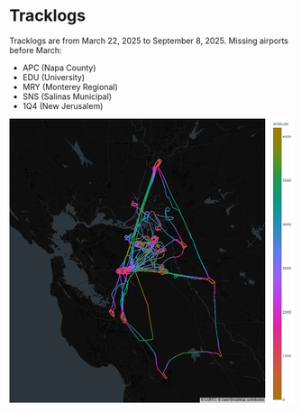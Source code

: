 # Tracklogs

Tracklogs are from March 22, 2025 to September 8, 2025. Missing airports before March:

* APC (Napa County)
* EDU (University)
* MRY (Monterey Regional)
* SNS (Salinas Municipal)
* 1Q4 (New Jerusalem)

![output](output.png)
